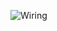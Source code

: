 ![Wiring](https://user-images.githubusercontent.com/88841145/139999183-f9f800e8-5124-43b7-9daf-fc2257accbad.png)
